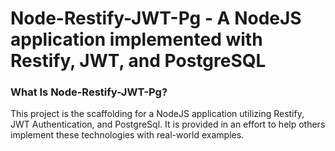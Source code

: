 ﻿Node-Restify-JWT-Pg - A NodeJS application implemented with Restify, JWT, and PostgreSQL
=============

### What Is Node-Restify-JWT-Pg?
This project is the scaffolding for a NodeJS application utilizing Restify, JWT Authentication, and PostgreSql. It is provided in an effort to help others implement these technologies with real-world examples.



